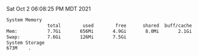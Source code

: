 Sat Oct  2 06:08:25 PM MDT 2021
```bash
System Memory
               total        used        free      shared  buff/cache   available
Mem:           7.7Gi       656Mi       4.9Gi       8.0Mi       2.1Gi       6.7Gi
Swap:          7.6Gi       126Mi       7.5Gi
System Storage
673M	.
```
```bash
